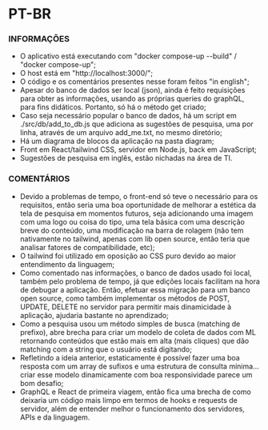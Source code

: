 # PT-BR

### INFORMAÇÕES

- O aplicativo está executando com "docker compose-up --build" / "docker compose-up";
- O host está em "http://localhost:3000/";
- O código e os comentários presentes nesse foram feitos "in english";
- Apesar do banco de dados ser local (json), ainda é feito requisições para obter as informações,
usando as próprias queries do graphQL, para fins didáticos. Portanto, só há o método get criado;
- Caso seja necessário popular o banco de dados, há um script em ./src/db/add_to_db.js que adiciona
as sugestões de pesquisa, uma por linha, através de um arquivo add_me.txt, no mesmo diretório;
- Há um diagrama de blocos da aplicação na pasta diagram;
- Front em React/tailwind CSS, servidor em Node.js, back em JavaScript;
- Sugestões de pesquisa em inglês, estão nichadas na área de TI.

### COMENTÁRIOS

- Devido a problemas de tempo, o front-end só teve o necessário para os requisitos, então seria uma boa
oportunidade de melhorar a estética da tela de pesquisa em momentos futuros, seja adicionando uma imagem
com uma logo ou coisa do tipo, uma tela básica com uma descrição breve do conteúdo, uma modificação na
barra de rolagem (não tem nativamente no tailwind, apenas com lib open source, então teria que analisar
fatores de compatibilidade, etc);
- O tailwind foi utilizado em oposição ao CSS puro devido ao maior entendimento da linguagem;
- Como comentado nas informações, o banco de dados usado foi local, também pelo problema de tempo, já que
edições locais facilitam na hora de debugar a aplicação. Então, efetuar essa migração para um banco
open source, como também implementar os métodos de POST, UPDATE, DELETE no servidor para permitir mais
dinamicidade à aplicação, ajudaria bastante no aprendizado;
- Como a pesquisa usou um método simples de busca (matching de prefixo), abre brecha para criar um modelo
de coleta de dados com ML retornando conteúdos que estão mais em alta (mais cliques) que dão matching com
a string que o usuário está digitando;
- Refletindo a ideia anterior, estaticamente é possível fazer uma boa resposta com um array de sufixos e
uma estrutura de consulta mínima... criar esse modelo dinamicamente com boa responsividade parece um bom
desafio;
- GraphQL e React de primeira viagem, então fica uma brecha de como deixaria um código mais limpo em termos
de hooks e requests de servidor, além de entender melhor o funcionamento dos servidores, APIs e da linguagem.


